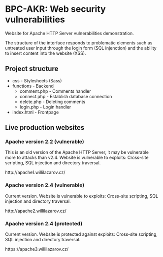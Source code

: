 <h1>BPC-AKR: Web security vulnerabilities</h1>

<p>Website for Apache HTTP Server vulnerabilities demonstration.</p>
<p>The structure of the interface responds to problematic elements such as untreated user input through the login form (SQL injenction) and the ability to insert content into the website (XSS).</p>

<h2>Project structure</h2>
<ul>
<li>css - Stylesheets (Sass)</li>
<li>functions - Backend
<ul>
<li>comment.php - Comments handler</li>
<li>connect.php - Establish database connection</li>
<li>delete.php - Deleting comments</li>
<li>login.php - Login handler</li>
</ul>
</li>
<li>index.html - Frontpage</li>
</ul>

<h2>Live production websites</h2>
<h3>Apache version 2.2 (vulnerable)</h3>
<p>This is an old version of the Apache HTTP Server, it may be vulnerable more to attacks than v2.4. Website is vulnerable to exploits: Cross-site scripting, SQL injection and directory traversal.</p>
<p>http://apache1.willilazarov.cz/</p>
<h3>Apache version 2.4 (vulnerable)</h3>
<p>Current version. Website is vulnerable to exploits: Cross-site scripting, SQL injection and directory traversal.</p>
<p>http://apache2.willilazarov.cz/</p>
<h3>Apache version 2.4 (protected)</h3>
<p>Current version. Website is protected against exploits: Cross-site scripting, SQL injection and directory traversal.</p>
<p>https://apache3.willilazarov.cz/</p>
